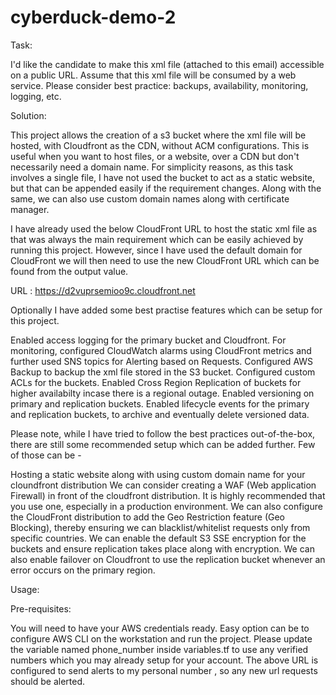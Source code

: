 # cyberduck-demo-2

Task:

I'd like the candidate to make this xml file (attached to this email) accessible on a public URL. Assume that this xml file will be consumed by a web service. Please consider best practice: backups, availability, monitoring, logging, etc.

Solution:

This project allows the creation of a s3 bucket where the xml file will be hosted, with Cloudfront as the CDN, without ACM configurations. This is useful when you want to host files, or a website, over a CDN but don't necessarily need a domain name. 
For simplicity reasons, as this task involves a single file, I have not used the bucket to act as a static website, but that can be appended easily if the requirement changes. Along with the same, we can also use custom domain names along with certificate manager.

I have already used the below CloudFront URL to host the static xml file as that was always the main requirement which can be easily achieved by running this project. However, since I have used the default domain for CloudFront we will then need to use the new CloudFront URL which can be found from the output value. 

URL : https://d2vuprsemioo9c.cloudfront.net 

Optionally I have added some best practise features which can be setup for this project.

Enabled access logging for the primary bucket and Cloudfront. 
For monitoring, configured CloudWatch alarms using CloudFront metrics and further used SNS topics for Alerting based on Requests. 
Configured AWS Backup to backup the xml file stored in the S3 bucket. 
Configured custom ACLs for the buckets. 
Enabled Cross Region Replication of buckets for higher availabilty incase there is a regional outage. 
Enabled versioning on primary and replication buckets. 
Enabled lifecycle events for the primary and replication buckets, to archive and eventually delete versioned data. 


Please note, while I have tried to follow the best practices out-of-the-box, there are still some recommended setup which can be added further. Few of those can be - 

Hosting a static website along with using custom domain name for your cloundfront distribution
We can consider creating a WAF (Web application Firewall) in front of the cloudfront distribution. It is highly recommended that you use one, especially in a production environment. 
We can also configure the CloudFront distribution to add the Geo Restriction feature (Geo Blocking), thereby ensuring we can blacklist/whitelist requests only from specific countries.
We can enable the default S3 SSE encryption for the buckets and ensure replication takes place along with encryption.
We can also enable failover on Cloudfront to use the replication bucket whenever an error occurs on the primary region.

Usage:

Pre-requisites:

You will need to have your AWS credentials ready. Easy option can be to configure AWS CLI on the workstation and run the project.
Please update the variable named phone_number inside variables.tf to use any verified numbers which you may already setup for your account. The above URL is configured to send alerts to my personal number , so any new url requests should be alerted.

